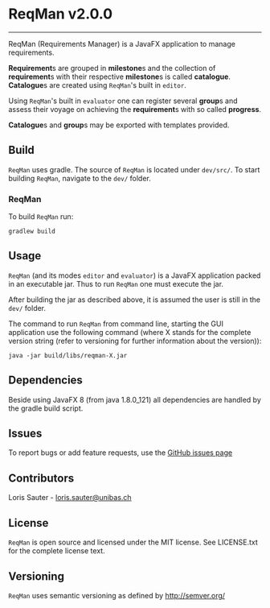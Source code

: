 # ReqMan v2.0.0


---

ReqMan (Requirements Manager) is a JavaFX application to manage requirements.

**Requirement**s are grouped in **milestone**s and the collection of **requirement**s
with their respective **milestone**s is called **catalogue**. **Catalogue**s are 
created using `ReqMan`'s built in `editor`.

Using `ReqMan`'s built in `evaluator` one can register several **group**s and
assess their voyage on achieving the **requirement**s with so called **progress**.

**Catalogue**s and **group**s may be exported with templates provided.

## Build

`ReqMan` uses gradle. The source of `ReqMan` is located under `dev/src/`.
To start building `ReqMan`, navigate to the `dev/` folder.

### ReqMan

To build `ReqMan` run:

```
gradlew build
```

## Usage

`ReqMan` (and its modes `editor` and `evaluator`) is a JavaFX application
packed in an executable jar. Thus to run `ReqMan` one must execute the jar.

After building the jar as described above, it is assumed the user is still
in the `dev/` folder.

The command to run `ReqMan` from command line, starting the GUI application
use the following command (where X stands for the complete version string
(refer to versioning for further information about the version)):

```
java -jar build/libs/reqman-X.jar
```
	
## Dependencies

Beside using JavaFX 8 (from java 1.8.0_121) all dependencies are handled by the gradle build script.

## Issues

To report bugs or add feature requests, use the [GitHub issues page](https://github.com/dbisUnibas/ReqMan/issues)

## Contributors

Loris Sauter - loris.sauter@unibas.ch

## License

`ReqMan` is open source and licensed under the MIT license.
See LICENSE.txt for the complete license text.

## Versioning

`ReqMan` uses semantic versioning as defined by http://semver.org/


